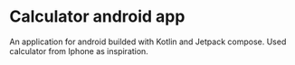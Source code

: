 # Calculator android app
An application for android builded with Kotlin and Jetpack compose. 
Used calculator from Iphone as inspiration.
